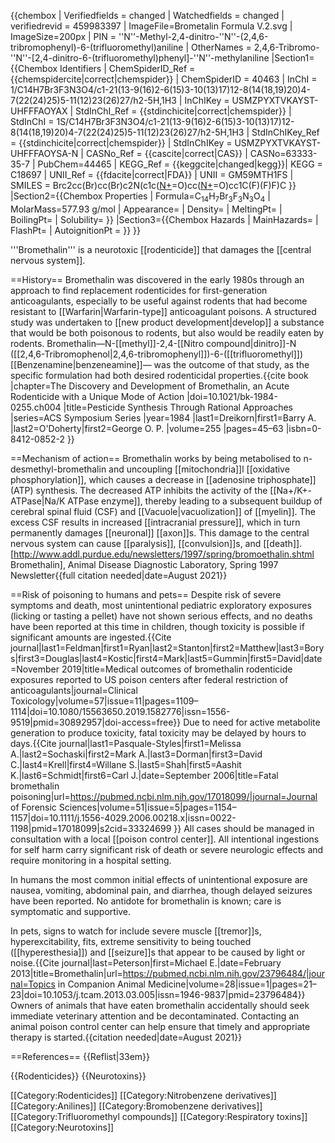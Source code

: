 {{chembox
| Verifiedfields = changed
| Watchedfields = changed
| verifiedrevid = 459983397
| ImageFile=Brometalin Formula V.2.svg
| ImageSize=200px
| PIN = ''N''-Methyl-2,4-dinitro-''N''-(2,4,6-tribromophenyl)-6-(trifluoromethyl)aniline 
| OtherNames = 2,4,6-Tribromo-''N''-[2,4-dinitro-6-(trifluoromethyl)phenyl]-''N''-methylaniline
|Section1={{Chembox Identifiers
| ChemSpiderID_Ref = {{chemspidercite|correct|chemspider}}
| ChemSpiderID = 40463
| InChI = 1/C14H7Br3F3N3O4/c1-21(13-9(16)2-6(15)3-10(13)17)12-8(14(18,19)20)4-7(22(24)25)5-11(12)23(26)27/h2-5H,1H3
| InChIKey = USMZPYXTVKAYST-UHFFFAOYAX
| StdInChI_Ref = {{stdinchicite|correct|chemspider}}
| StdInChI = 1S/C14H7Br3F3N3O4/c1-21(13-9(16)2-6(15)3-10(13)17)12-8(14(18,19)20)4-7(22(24)25)5-11(12)23(26)27/h2-5H,1H3
| StdInChIKey_Ref = {{stdinchicite|correct|chemspider}}
| StdInChIKey = USMZPYXTVKAYST-UHFFFAOYSA-N
| CASNo_Ref = {{cascite|correct|CAS}}
| CASNo=63333-35-7
| PubChem=44465
| KEGG_Ref = {{keggcite|changed|kegg}}| KEGG = C18697
| UNII_Ref = {{fdacite|correct|FDA}}
| UNII = GM59MTH1FS
| SMILES = Brc2cc(Br)cc(Br)c2N(c1c([N+]([O-])=O)cc([N+]([O-])=O)cc1C(F)(F)F)C
}}
|Section2={{Chembox Properties
| Formula=C<sub>14</sub>H<sub>7</sub>Br<sub>3</sub>F<sub>3</sub>N<sub>3</sub>O<sub>4</sub>
| MolarMass=577.93 g/mol
| Appearance=
| Density=
| MeltingPt=
| BoilingPt=
| Solubility=
  }}
|Section3={{Chembox Hazards
| MainHazards=
| FlashPt=
| AutoignitionPt =
  }}
}}

'''Bromethalin''' is a neurotoxic [[rodenticide]] that damages the [[central nervous system]].<ref name=dreikorn1984/>

==History==
Bromethalin was discovered in the early 1980s through an approach to find replacement rodenticides for first-generation anticoagulants, especially to be useful against rodents that had become resistant to [[Warfarin|Warfarin-type]] anticoagulant poisons. A structured study was undertaken to [[new product development|develop]] a substance that would be both poisonous to rodents, but also would be readily eaten by rodents. Bromethalin—N-[[methyl]]-2,4-[[Nitro compound|dinitro]]-N ([[2,4,6-Tribromophenol|2,4,6-tribromophenyl]])-6-([[trifluoromethyl]]) [[Benzenamine|benzeneamine]]— was the outcome of that study, as the specific formulation had both desired rodenticidal properties.<ref name=dreikorn1984>{{cite book |chapter=The Discovery and Development of Bromethalin, an Acute Rodenticide with a Unique Mode of Action |doi=10.1021/bk-1984-0255.ch004 |title=Pesticide Synthesis Through Rational Approaches |series=ACS Symposium Series |year=1984 |last1=Dreikorn|first1=Barry A. |last2=O'Doherty|first2=George O. P. |volume=255 |pages=45–63 |isbn=0-8412-0852-2 }}</ref>

==Mechanism of action==
Bromethalin works by being metabolised to n-desmethyl-bromethalin and uncoupling [[mitochondria]]l [[oxidative phosphorylation]], which causes a decrease in [[adenosine triphosphate]] (ATP) synthesis. The decreased ATP inhibits the activity of the [[Na+/K+-ATPase|Na/K ATPase enzyme]], thereby leading to a subsequent buildup of cerebral spinal fluid (CSF) and [[Vacuole|vacuolization]] of [[myelin]]. The excess CSF results in increased [[intracranial pressure]], which in turn permanently damages [[neuronal]] [[axon]]s.  This damage to the central nervous system can cause [[paralysis]], [[convulsion]]s, and [[death]].<ref name=dreikorn1984/><ref name=purdue1997>[http://www.addl.purdue.edu/newsletters/1997/spring/bromoethalin.shtml Bromethalin], Animal Disease Diagnostic Laboratory, Spring 1997 Newsletter</ref>{{full citation needed|date=August 2021}}

==Risk of poisoning to humans and pets==
Despite risk of severe symptoms and death, most unintentional pediatric exploratory exposures (licking or tasting a pellet) have not shown serious effects, and no deaths have been reported at this time in children, though toxicity is possible if significant amounts are ingested.<ref name=":0">{{Cite journal|last1=Feldman|first1=Ryan|last2=Stanton|first2=Matthew|last3=Borys|first3=Douglas|last4=Kostic|first4=Mark|last5=Gummin|first5=David|date=November 2019|title=Medical outcomes of bromethalin rodenticide exposures reported to US poison centers after federal restriction of anticoagulants|journal=Clinical Toxicology|volume=57|issue=11|pages=1109–1114|doi=10.1080/15563650.2019.1582776|issn=1556-9519|pmid=30892957|doi-access=free}}</ref> Due to need for active metabolite generation to produce toxicity, fatal toxicity may be delayed by hours to days.<ref>{{Cite journal|last1=Pasquale-Styles|first1=Melissa A.|last2=Sochaski|first2=Mark A.|last3=Dorman|first3=David C.|last4=Krell|first4=Willane S.|last5=Shah|first5=Aashit K.|last6=Schmidt|first6=Carl J.|date=September 2006|title=Fatal bromethalin poisoning|url=https://pubmed.ncbi.nlm.nih.gov/17018099/|journal=Journal of Forensic Sciences|volume=51|issue=5|pages=1154–1157|doi=10.1111/j.1556-4029.2006.00218.x|issn=0022-1198|pmid=17018099|s2cid=33324699 }}</ref> All cases should be managed in consultation with a local [[poison control center]].  All intentional ingestions for self harm carry significant risk of death or severe neurologic effects and require monitoring in a hospital setting.<ref name=":0" />

In humans the most common initial effects of unintentional exposure are nausea, vomiting, abdominal pain, and diarrhea, though delayed seizures have been reported.<ref name=":0" />  No antidote for bromethalin is known; care is symptomatic and supportive.

In pets, signs to watch for include severe muscle [[tremor]]s, hyperexcitability, fits, extreme sensitivity to being touched ([[hyperesthesia]]) and [[seizure]]s that appear to be caused by light or noise.<ref>{{Cite journal|last=Peterson|first=Michael E.|date=February 2013|title=Bromethalin|url=https://pubmed.ncbi.nlm.nih.gov/23796484/|journal=Topics in Companion Animal Medicine|volume=28|issue=1|pages=21–23|doi=10.1053/j.tcam.2013.03.005|issn=1946-9837|pmid=23796484}}</ref> Owners of animals that have eaten bromethalin accidentally should seek immediate veterinary attention and be decontaminated.  Contacting an animal poison control center can help ensure that timely and appropriate therapy is started.{{citation needed|date=August 2021}}

==References==
{{Reflist|33em}}

{{Rodenticides}}
{{Neurotoxins}}

[[Category:Rodenticides]]
[[Category:Nitrobenzene derivatives]]
[[Category:Anilines]]
[[Category:Bromobenzene derivatives]]
[[Category:Trifluoromethyl compounds]]
[[Category:Respiratory toxins]]
[[Category:Neurotoxins]]
